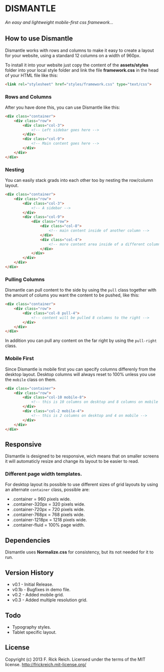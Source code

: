 # DISMANTLE
###### An easy and lightweight mobile-first css framework...


## How to use Dismantle
Dismantle works with rows and columns to make it easy to create a layout for your website, using a standard 12 columns on a width of 960px.

To install it into your website just copy the content of the __assets/styles__ folder into your local style folder and link the file __framework.css__ in the head of your HTML file like this:

```html
<link rel="stylesheet" href="styles/framework.css" type="text/css">
```

### Rows and Columns

After you have done this, you can use Dismantle like this:

```html
<div class="container">
	<div class="row">
		<div class="col-3">
			<!-- Left sidebar goes here -->
		</div>
		<div class="col-9">
			<!-- Main content goes here -->
		</div>
	</div>
</div>
```

### Nesting

You can easily stack grads into each other too by nesting the row/column layout.

```html
<div class="container">
	<div class="row">
		<div class="col-3">
			<!-- A sidebar -->
		</div>
		<div class="col-9">
			<div class="row">
				<div class="col-8">
					<!-- main content inside of another column -->
				</div>
				<div class="col-4">
					<!-- more content area inside of a different column -->
				</div>
			</div>
		</div>
	</div>
</div>
```

### Pulling Columns

Dismantle can pull content to the side by using the `pull` class together with the amount of colums you want the content to be pushed, like this:

```html
<div class="container">
	<div class="row">
		<div class="col-8 pull-4">
			<!-- content will be pulled 8 columns to the right -->
		</div>
	</div>
</div>
```

In addition you can pull any content on the far right by using the `pull-right` class.

### Mobile First

Since Dismantle is mobile first you can specify columns differenly from the desktop layout. 
Desktop columns will always reset to 100% unless you use the `mobile` class on them.

```html
<div class="container">
	<div class="row">
		<div class="col-10 mobile-8">
			<!-- this is 10 columns on desktop and 8 columns on mobile -->
		</div>
		<div class="col-2 mobile-4">
			<!-- this is 2 columns on desktop and 4 on mobile -->
		</div>
	</div>
</div>
```

## Responsive
Dismantle is designed to be responsive, wich means that on smaller screens it will automaticly resize and change its layout to be easier to read.

### Different page width templates.

For desktop layout its possible to use different sizes of grid layouts by using an alternate `container` class, possible are:

* .container = 960 pixels wide.
* .container-320px = 320 pixels wide.
* .container-720px = 720 pixels wide.
* .container-768px = 768 pixels wide.
* .container-1218px = 1218 pixels wide.
* .container-fluid = 100% page width.


## Dependencies
Dismantle uses __Normalize.css__ for consistency, but its not needed for it to run.


## Version History
* v0.1 - Initial Release.
* v0.1b - Bugfixes in demo file.
* v0.2 - Added mobile grid.
* v0.3 - Added multiple resolution grid.


## Todo
- Typography styles.
- Tablet specific layout.


## License
Copyright (c) 2013 F. Rick Reich. Licensed under the terms of the MIT license.
http://frickreich.mit-license.org/
